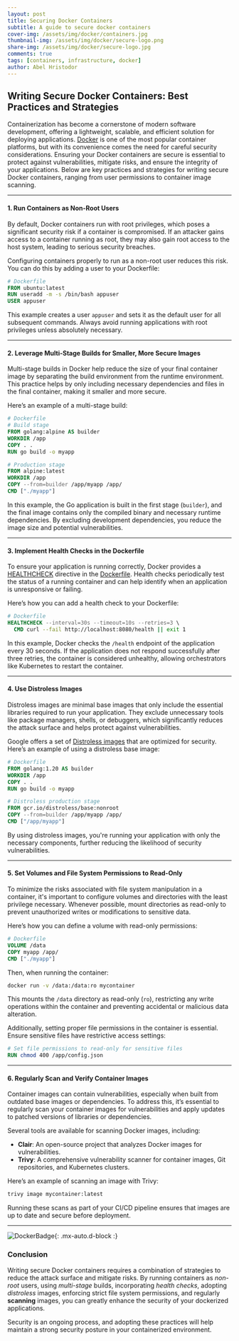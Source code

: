 ```yaml
---
layout: post
title: Securing Docker Containers
subtitle: A guide to secure docker containers
cover-img: /assets/img/docker/containers.jpg
thumbnail-img: /assets/img/docker/secure-logo.png
share-img: /assets/img/docker/secure-logo.jpg
comments: true
tags: [containers, infrastructure, docker]
author: Abel Hristodor
---
```


## Writing Secure Docker Containers: Best Practices and Strategies

Containerization has become a cornerstone of modern software development, offering a lightweight, scalable, and efficient solution for deploying applications. [Docker](https://www.docker.com/) is one of the most popular container platforms, but with its convenience comes the need for careful security considerations. Ensuring your Docker containers are secure is essential to protect against vulnerabilities, mitigate risks, and ensure the integrity of your applications. Below are key practices and strategies for writing secure Docker containers, ranging from user permissions to container image scanning.

---

#### 1. **Run Containers as Non-Root Users**

By default, Docker containers run with root privileges, which poses a significant security risk if a container is compromised. If an attacker gains access to a container running as root, they may also gain root access to the host system, leading to serious security breaches.

Configuring containers properly to run as a non-root user reduces this risk. You can do this by adding a user to your Dockerfile:

```dockerfile
# Dockerfile
FROM ubuntu:latest
RUN useradd -m -s /bin/bash appuser
USER appuser
```

This example creates a user `appuser` and sets it as the default user for all subsequent commands. Always avoid running applications with root privileges unless absolutely necessary.

---

#### 2. **Leverage Multi-Stage Builds for Smaller, More Secure Images**

Multi-stage builds in Docker help reduce the size of your final container image by separating the build environment from the runtime environment. This practice helps by only including necessary dependencies and files in the final container, making it smaller and more secure.

Here’s an example of a multi-stage build:

```dockerfile
# Dockerfile
# Build stage
FROM golang:alpine AS builder
WORKDIR /app
COPY . .
RUN go build -o myapp

# Production stage
FROM alpine:latest
WORKDIR /app
COPY --from=builder /app/myapp /app/
CMD ["./myapp"]
```

In this example, the Go application is built in the first stage (`builder`), and the final image contains only the compiled binary and necessary runtime dependencies. By excluding development dependencies, you reduce the image size and potential vulnerabilities.

---

#### 3. **Implement Health Checks in the Dockerfile**

To ensure your application is running correctly, Docker provides a [HEALTHCHECK](https://docs.docker.com/reference/dockerfile/#healthcheck) directive in the [Dockerfile](https://docs.docker.com/reference/dockerfile/). Health checks periodically test the status of a running container and can help identify when an application is unresponsive or failing.

Here’s how you can add a health check to your Dockerfile:

```dockerfile
# Dockerfile
HEALTHCHECK --interval=30s --timeout=10s --retries=3 \
  CMD curl --fail http://localhost:8080/health || exit 1
```

In this example, Docker checks the `/health` endpoint of the application every 30 seconds. If the application does not respond successfully after three retries, the container is considered unhealthy, allowing orchestrators like Kubernetes to restart the container.

---

#### 4. **Use Distroless Images**

Distroless images are minimal base images that only include the essential libraries required to run your application. They exclude unnecessary tools like package managers, shells, or debuggers, which significantly reduces the attack surface and helps protect against vulnerabilities.

Google offers a set of [Distroless images](https://github.com/GoogleContainerTools/distroless) that are optimized for security. Here’s an example of using a distroless base image:

```dockerfile
# Dockerfile
FROM golang:1.20 AS builder
WORKDIR /app
COPY . .
RUN go build -o myapp

# Distroless production stage
FROM gcr.io/distroless/base:nonroot
COPY --from=builder /app/myapp /app/
CMD ["/app/myapp"]
```

By using distroless images, you're running your application with only the necessary components, further reducing the likelihood of security vulnerabilities.

---

#### 5. **Set Volumes and File System Permissions to Read-Only**

To minimize the risks associated with file system manipulation in a container, it's important to configure volumes and directories with the least privilege necessary. Whenever possible, mount directories as read-only to prevent unauthorized writes or modifications to sensitive data.

Here’s how you can define a volume with read-only permissions:

```dockerfile
# Dockerfile
VOLUME /data
COPY myapp /app/
CMD ["./myapp"]
```

Then, when running the container:

```bash
docker run -v /data:/data:ro mycontainer
```

This mounts the `/data` directory as read-only (`ro`), restricting any write operations within the container and preventing accidental or malicious data alteration.

Additionally, setting proper file permissions in the container is essential. Ensure sensitive files have restrictive access settings:

```dockerfile
# Set file permissions to read-only for sensitive files
RUN chmod 400 /app/config.json
```

---

#### 6. **Regularly Scan and Verify Container Images**

Container images can contain vulnerabilities, especially when built from outdated base images or dependencies. To address this, it’s essential to regularly scan your container images for vulnerabilities and apply updates to patched versions of libraries or dependencies.

Several tools are available for scanning Docker images, including:

- **Clair**: An open-source project that analyzes Docker images for vulnerabilities.
- **Trivy**: A comprehensive vulnerability scanner for container images, Git repositories, and Kubernetes clusters.

Here’s an example of scanning an image with Trivy:

```bash
trivy image mycontainer:latest
```

Running these scans as part of your CI/CD pipeline ensures that images are up to date and secure before deployment.

---

![DockerBadge](https://iamnorte.com/assets/img/docker/secure-logo.png){: .mx-auto.d-block :}

### Conclusion

Writing secure Docker containers requires a combination of strategies to reduce the attack surface and mitigate risks. By running containers as *non-root* users, using *multi-stage* builds, incorporating *health checks*, adopting *distroless* images, enforcing strict file system permissions, and regularly **scanning** images, you can greatly enhance the security of your dockerized applications.

Security is an ongoing process, and adopting these practices will help maintain a strong security posture in your containerized environment.
